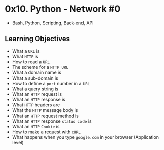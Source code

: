 # 0x10. Python - Network #0
- Bash, Python, Scripting, Back-end, API

## Learning Objectives
- What a `URL` is
- What `HTTP` is
- How to read a `URL`
- The scheme for a `HTTP URL`
- What a domain name is
- What a sub-domain is
- How to define a `port` number in a `URL`
- What a query string is
- What an `HTTP` request is
- What an `HTTP` response is
- What `HTTP` headers are
- What the `HTTP` message body is
- What an `HTTP` request method is
- What an `HTTP` response `status code` is
- What an `HTTP` `Cookie` is
- How to make a request with `cURL`
- What happens when you type `google.com` in your browser (Application level)
